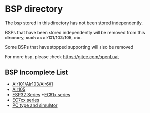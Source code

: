# BSP directory

The bsp stored in this directory has not been stored independently.

BSPs that have been stored independently will be removed from this directory, such as air101/103/105, etc.

Some BSPs that have stopped supporting will also be removed

For more bsp, please check https://gitee.com/openLuat

## BSP Incomplete List

* [Air101/Air103/Air601](https://gitee.com/openLuat/luatos-soc-air101)
* [Air105](https://gitee.com/openLuat/luatos-soc-air105)
* [ESP32 Series](https://gitee.com/openLuat/luatos-soc-idf5)
*[EC61x series](https://gitee.com/openLuat/luatos-soc-2022)
* [EC7xx series](https://gitee.com/openLuat/luatos-soc-2024)
* [PC type and simulator](https://gitee.com/openLuat/luatos-soc-pc)
